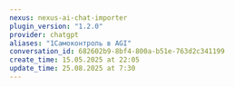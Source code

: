 ```yaml
---
nexus: nexus-ai-chat-importer
plugin_version: "1.2.0"
provider: chatgpt
aliases: "1Самоконтроль в AGI"
conversation_id: 682602b9-8bf4-800a-b51e-763d2c341199
create_time: 15.05.2025 at 22:05
update_time: 25.08.2025 at 7:30
---
```

